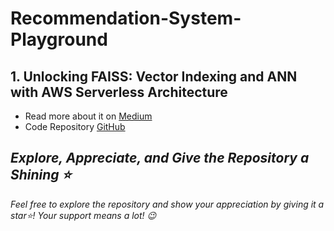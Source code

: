 # Recommendation-System-Playground    

## 1. Unlocking FAISS: Vector Indexing and ANN with AWS Serverless Architecture
- Read more about it on [Medium](https://akash-mathur.medium.com/unlocking-faiss-for-efficient-search-vector-indexing-and-ann-with-serverless-architecture-5b2b59ead20f)
- Code Repository [GitHub](https://github.com/akashmathur-2212/Recommendation-System-Playground/tree/main/faiss-similarity-search)

## *Explore, Appreciate, and Give the Repository a Shining ⭐*
*Feel free to explore the repository and show your appreciation by giving it a star⭐! Your support means a lot! 😉*
